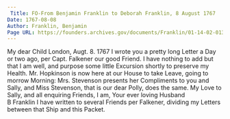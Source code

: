 ```yaml
---
 Title: FO-From Benjamin Franklin to Deborah Franklin, 8 August 1767
Date: 1767-08-08
Author: Franklin, Benjamin
Page URL: https://founders.archives.gov/documents/Franklin/01-14-02-0138
---
```


My dear Child
London, Augt. 8. 1767
I wrote you a pretty long Letter a Day or two ago, per Capt. Falkener our good Friend. I have nothing to add but that I am well, and purpose some little Excursion shortly to preserve my Health. Mr. Hopkinson is now here at our House to take Leave, going to morrow Morning: Mrs. Stevenson presents her Compliments to you and Sally, and Miss Stevenson, that is our dear Polly, does the same. My Love to Sally, and all enquiring Friends, I am, Your ever loving Husband	
B Franklin
I have written to several Friends per Falkener, dividing my Letters between that Ship and this Packet.

